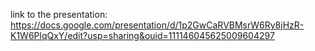 link to the presentation: https://docs.google.com/presentation/d/1p2GwCaRVBMsrW6Ry8jHzR-K1W6PlqQxY/edit?usp=sharing&ouid=111146045625009604297
